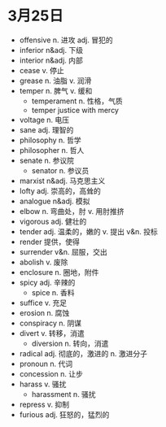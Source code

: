# 3月25日

- offensive n. 进攻 adj. 冒犯的
- inferior n&adj. 下级
- interior n&adj. 内部
- cease v. 停止
- grease n. 油脂 v. 润滑
- temper n. 脾气 v. 缓和
  - temperament n. 性格，气质
  - temper justice with mercy
- voltage n. 电压
- sane adj. 理智的
- philosophy n. 哲学
- philosopher n. 哲人
- senate n. 参议院
  - senator n. 参议员
- marxist n&adj. 马克思主义
- lofty adj. 崇高的，高耸的
- analogue n&adj. 模拟
- elbow n. 弯曲处，肘 v. 用肘推挤
- vigorous adj. 健壮的
- tender adj. 温柔的，嫩的 v. 提出 v&n. 投标
- render 提供，使得
- surrender v&n. 屈服，交出
- abolish v. 废除
- enclosure n. 圈地，附件
- spicy adj. 辛辣的
  - spice n. 香料
- suffice v. 充足
- erosion n. 腐蚀
- conspiracy n. 阴谋
- divert v. 转移，消遣
  - diversion n. 转向，消遣
- radical adj. 彻底的，激进的 n. 激进分子
- pronoun n. 代词
- concession n. 让步
- harass v. 骚扰
  - harassment n. 骚扰
- repress v. 抑制
- furious adj. 狂怒的，猛烈的
